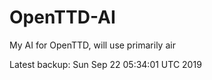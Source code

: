 # OpenTTD-AI
My AI for OpenTTD, will use primarily air

Latest backup: Sun Sep 22 05:34:01 UTC 2019
